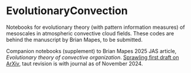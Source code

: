 # EvolutionaryConvection
Notebooks for evolutionary theory (with pattern information measures) of mesoscales in atmospheric convective cloud fields. These codes are behind the manuscript by Brian Mapes, to be submitted. 

Companion notebooks (supplement) to Brian Mapes 2025 JAS article, *Evolutionary theory of convective organization*. [Sprawling first draft on ArXiv](https://arxiv.org/abs/2404.03480), taut revision is with journal as of November 2024.  
